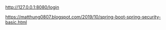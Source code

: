 http://127.0.0.1:8080/login


https://matthung0807.blogspot.com/2019/10/spring-boot-spring-security-basic.html
